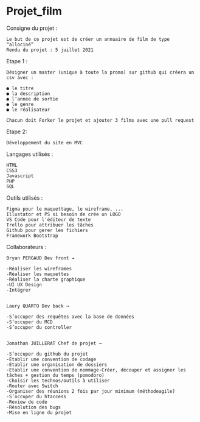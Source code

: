 # Projet_film

Consigne du projet :

    Le but de ce projet est de créer un annuaire de film de type “allociné”
    Rendu du projet : 5 juillet 2021
    
Etape 1 :     
    
    Désigner un master (unique à toute la promo) sur github qui créera un csv avec :
    
    ● le titre
    ● la description
    ● l’année de sortie
    ● le genre
    ● le réalisateur    

    Chacun doit Forker le projet et ajouter 3 films avec une pull request

Etape 2:

    Développement du site en MVC

Langages utilisés : 

    HTML
    CSS3
    Javascript
    PHP
    SQL

Outils utilisés :

    Figma pour le maquettage, le wireframe, ...
    Illustator et PS si besoin de crée un LOGO
    VS Code pour l'éditeur de texte
    Trello pour attribuer les tâches 
    Github pour gerer les fichiers
    Framework Bootstrap
    

Collaborateurs :

    Bryan PERGAUD Dev front → 
    
    -Réaliser les wireframes
    -Réaliser les maquettes
    -Réaliser la charte graphique
    -UI UX Design
    -Intégrer
    
    
    Laury QUARTO Dev back → 
    
    -S’occuper des requêtes avec la base de données
    -S’occuper du MCD
    -S’occuper du controller 
    
    
    Jonathan JUILLERAT Chef de projet → 
    
    -S’occuper du github du projet
    -Etablir une convention de codage
    -Etablir une organisation de dossiers
    -Etablir une convention de nommage-Créer, découper et assigner les tâches + gestion du temps (pomodoro)
    -Choisir les technos/outils à utiliser
    -Router avec Switch
    -Organiser des réunions 2 fois par jour minimum (méthodeagile)
    -S’occuper du htaccess
    -Review de code
    -Résolution des bugs
    -Mise en ligne du projet
